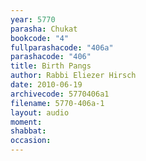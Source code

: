 ```yaml
---
year: 5770
parasha: Chukat
bookcode: "4"
fullparashacode: "406a"
parashacode: "406"
title: Birth Pangs
author: Rabbi Eliezer Hirsch
date: 2010-06-19
archivecode: 5770406a1
filename: 5770-406a-1
layout: audio
moment: 
shabbat: 
occasion: 
---
```

